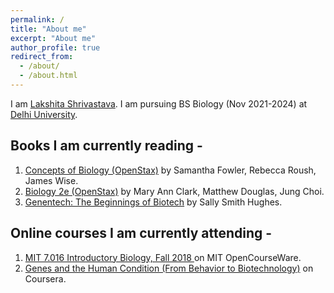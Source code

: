 ```yaml
---
permalink: /
title: "About me"
excerpt: "About me"
author_profile: true
redirect_from: 
  - /about/
  - /about.html
---
```


I am [Lakshita Shrivastava](https://www.linkedin.com/in/lakshita-shrivastava-0b15121bb/). I am pursuing BS Biology (Nov 2021-2024) at [Delhi University](http://www.du.ac.in/).

Books I am currently reading - 
-----
1. [Concepts of Biology (OpenStax)](https://openstax.org/details/books/concepts-biology) by Samantha Fowler, Rebecca Roush, James Wise.
2. [Biology 2e (OpenStax)](https://openstax.org/details/books/biology-2e) by Mary Ann Clark, Matthew Douglas, Jung Choi.
3. [Genentech: The Beginnings of Biotech](https://press.uchicago.edu/ucp/books/book/chicago/G/bo8169877.html) by Sally Smith Hughes. 

Online courses I am currently attending -
----------
1. [MIT 7.016 Introductory Biology, Fall 2018 ](https://ocw.mit.edu/courses/biology/7-016-introductory-biology-fall-2018/) on  MIT OpenCourseWare.
2. [Genes and the Human Condition (From Behavior to Biotechnology)](https://www.coursera.org/learn/genes) on Coursera.



